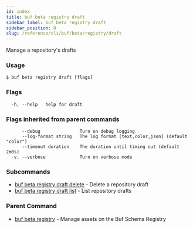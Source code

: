 ```yaml
---
id: index
title: buf beta registry draft
sidebar_label: buf beta registry draft
sidebar_position: 0
slug: /reference/cli/buf/beta/registry/draft
---
```

Manage a repository's drafts

### Usage
```terminal
$ buf beta registry draft [flags]
```

### Flags

```
  -h, --help   help for draft
```

### Flags inherited from parent commands

```
      --debug               Turn on debug logging
      --log-format string   The log format [text,color,json] (default "color")
      --timeout duration    The duration until timing out (default 2m0s)
  -v, --verbose             Turn on verbose mode
```

### Subcommands

* [buf beta registry draft delete](draft/delete)	 - Delete a repository draft
* [buf beta registry draft list](draft/list)	 - List repository drafts

### Parent Command

* [buf beta registry](../registry)	 - Manage assets on the Buf Schema Registry
